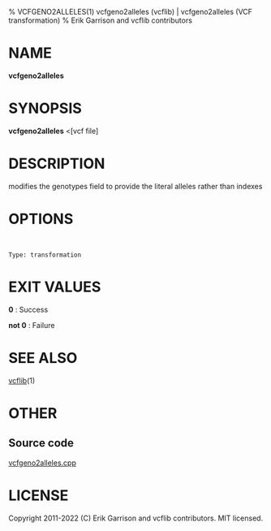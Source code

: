 % VCFGENO2ALLELES(1) vcfgeno2alleles (vcflib) | vcfgeno2alleles (VCF transformation)
% Erik Garrison and vcflib contributors

# NAME

**vcfgeno2alleles**

# SYNOPSIS

**vcfgeno2alleles** <[vcf file]

# DESCRIPTION

modifies the genotypes field to provide the literal alleles rather than indexes



# OPTIONS

```


Type: transformation

```





# EXIT VALUES

**0**
: Success

**not 0**
: Failure

# SEE ALSO



[vcflib](./vcflib.md)(1)



# OTHER

## Source code

[vcfgeno2alleles.cpp](https://github.com/vcflib/vcflib/blob/master/src/vcfgeno2alleles.cpp)

# LICENSE

Copyright 2011-2022 (C) Erik Garrison and vcflib contributors. MIT licensed.

<!--
  Created with ./scripts/bin2md.rb scripts/bin2md-template.erb
-->
